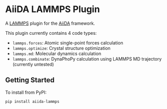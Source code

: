 # AiiDA LAMMPS Plugin

A [LAMMPS](https://www.lammps.org/) plugin for the [AiiDA](http://aiida-core.readthedocs.io/) framework.

This plugin currently contains 4 code types:

- `lammps.forces`: Atomic single-point forces calculation
- `lammps.optimize`: Crystal structure optimization
- `lammps.md`: Molecular dynamics calculation
- `lammps.combinate`: DynaPhoPy calculation using LAMMPS MD trajectory (currently untested)

## Getting Started

To install from PyPI:

```shell
pip install aiida-lammps
```
